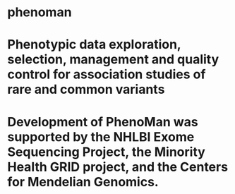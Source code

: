 # phenoman
# Phenotypic data exploration, selection, management and quality control for association studies of rare and common variants

# Development of PhenoMan was supported by the NHLBI Exome Sequencing Project, the Minority Health GRID project, and the Centers for Mendelian Genomics.


